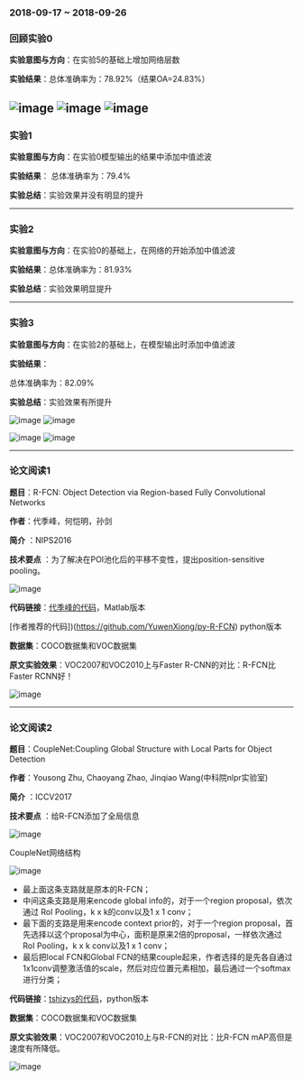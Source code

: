 ### 2018-09-17 ~ 2018-09-26


###  **回顾实验0**

**实验意图与方向**：在实验5的基础上增加网络层数

**实验结果**：总体准确率为：78.92%（结果OA=24.83%）

![image](https://github.com/3013216006/seminar/blob/master/18-09-27/7s.png)
![image](https://github.com/3013216006/seminar/blob/master/18-09-27/7o.png)
![image](https://github.com/3013216006/seminar/blob/master/18-09-27/7.png)
---


### **实验1**
**实验意图与方向**：在实验0模型输出的结果中添加中值滤波

**实验结果**：
总体准确率为：79.4%

**实验总结**：实验效果并没有明显的提升

---

### **实验2**
**实验意图与方向**：在实验0的基础上，在网络的开始添加中值滤波

**实验结果**：总体准确率为：81.93%

**实验总结**：实验效果明显提升

---

### **实验3**
**实验意图与方向**：在实验2的基础上，在模型输出时添加中值滤波

**实验结果**：

总体准确率为：82.09%

**实验总结**：实验效果有所提升

![image](https://github.com/3013216006/seminar/blob/master/18-09-27/83.png)
![image](https://github.com/3013216006/seminar/blob/master/18-09-27/83o.png)

![image](https://github.com/3013216006/seminar/blob/master/18-09-27/83b.png)
![image](https://github.com/3013216006/seminar/blob/master/18-09-27/83m.png)

---
### **论文阅读1**
**题目**：R-FCN: Object Detection via Region-based Fully Convolutional Networks

**作者**：代季峰，何恺明，孙剑

**简介** ：NIPS2016

**技术要点** ：为了解决在POI池化后的平移不变性，提出position-sensitive pooling。

![image](https://github.com/3013216006/seminar/blob/master/18-09-27/rfcn2.png)

**代码链接**：[代季峰的代码](https://github.com/daijifeng001/R-FCN)，Matlab版本

[作者推荐的代码])(https://github.com/YuwenXiong/py-R-FCN) python版本

**数据集**：COCO数据集和VOC数据集

**原文实验效果**：VOC2007和VOC2010上与Faster R-CNN的对比：R-FCN比Faster RCNN好！

![image](https://github.com/3013216006/seminar/blob/master/18-09-27/rfcn1.png)

---
### **论文阅读2**
**题目**：CoupleNet:Coupling Global Structure with Local Parts for Object Detection

**作者**：Yousong Zhu, Chaoyang Zhao, Jinqiao Wang(中科院nlpr实验室)

**简介** ：ICCV2017

**技术要点** ：给R-FCN添加了全局信息

![image](https://github.com/3013216006/seminar/blob/master/18-09-27/CN1.png)

CoupleNet网络结构

![image](https://github.com/3013216006/seminar/blob/master/18-09-27/CN2.png)

- 最上面这条支路就是原本的R-FCN；
- 中间这条支路是用来encode global info的，对于一个region proposal，依次通过 RoI Pooling，k x k的conv以及1 x 1 conv；
- 最下面的支路是用来encode context prior的，对于一个region proposal，首先选择以这个proposal为中心，面积是原来2倍的proposal，一样依次通过RoI Pooling，k x k conv以及1 x 1 conv；
- 最后把local FCN和Global FCN的结果couple起来，作者选择的是先各自通过1x1conv调整激活值的scale，然后对应位置元素相加，最后通过一个softmax进行分类；


**代码链接**：[tshizys的代码](https://github.com/tshizys/CoupleNet)，python版本


**数据集**：COCO数据集和VOC数据集

**原文实验效果**：VOC2007和VOC2010上与R-FCN的对比：比R-FCN mAP高但是速度有所降低。

![image](https://github.com/3013216006/seminar/blob/master/18-09-27/CN3.png)



